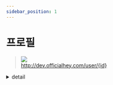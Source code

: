 ```yaml
---
sidebar_position: 1
---
```


# 프로필


> ![](https://img.shields.io/static/v1?label=&message=GET&color=blue) <br/>
> http://dev.officialhey.com/user/{id}

<details markdown="1">
<summary>detail</summary>

#### Parameters
#### Headers
|      name     |           type            |  description  | required |
|:-------------:|:-------------------------:|:-------------:| :---: |
| Authorization | Bearer [TOKEN] 형식의 String | 사용자 인증 정보가 들어있는 토큰	 | **Required** |

#### Path
| name | type | description | required |
|:----:|:----:|:-----------:| :---: |
|  id  | Long |   유저 아이디    | **Required** |

#### Response

  <details markdown="1">
  <summary>200 Ok : 성공</summary>

  ```
  {
  "ok": true,
  "data": {
    "id": 1,
    "email": "test@test.com",
    "userName": "test",
    "phoneNumber": "01000000000",
    "nickName": "Test"
  }
}
  ```
  </details>

#### Error


<details markdown="1">
  <summary>401 UNAUTHORIZED : 로그인을 하지 않았을 경우 </summary>

  ```
  {
    "ok": false,
    "timestamp": "2024-04-18T16:20:43.101276",
    "status": 401,
    "error": "UNAUTHORIZED",
    "code": "SIGNIN_REQUIRED",
    "message": "로그인을 하지 않았습니다."
}
  ```


  </details>

<details markdown="1">
  <summary>401 UNAUTHORIZED : JWT 토큰 형식이 맞지 않을 경우 </summary>

  ```
  {
    "ok": false,
    "timestamp": "2024-04-18T16:33:08.654105",
    "status": 401,
    "error": "UNAUTHORIZED",
    "code": "JWT_TOKEN_MALFORMED",
    "message": "JWT 토큰 형식이 맞지 않습니다."
}
  ```


  </details>

<details markdown="1">
  <summary>4O4 NOT_FOUND : 유저를 찾을 수 없을 경우 </summary>

  ```
{
    "ok": false,
    "timestamp": "2024-04-18T16:24:34.500251",
    "status": 404,
    "error": "NOT_FOUND",
    "code": "USER_NOT_FOUND",
    "message": "유저를 찾을 수 없습니다."
}
  ```


  </details>

</details>
<br/>